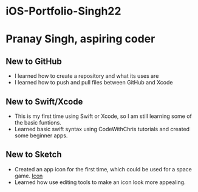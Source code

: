 # iOS-Portfolio-Singh22
# Pranay Singh, aspiring coder
## New to GitHub
* I learned how to create a repository and what its uses are
* I learned how to push and pull files between GitHub and Xcode 
## New to Swift/Xcode
* This is my first time using Swift or Xcode, so I am still learning some of the basic funtions.
* Learned basic swift syntax using CodeWithChris tutorials and created some beginner apps.
## New to Sketch
* Created an app icon for the first time, which could be used for a space game. [Icon](file:///Users/90305656/Desktop/Screen%20Shot%202022-02-24%20at%2010.10.23%20AM.png)  
* Learned how use editing tools to make an icon look more appealing.
